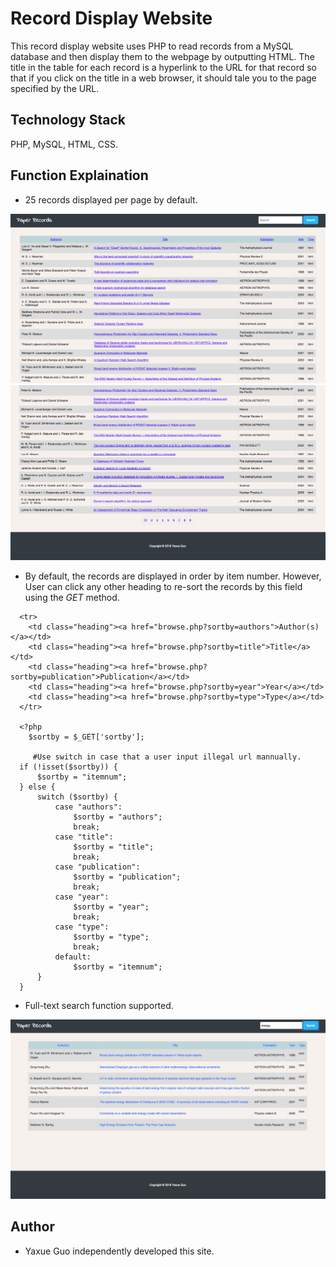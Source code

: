 # Record Display Website

This record display website uses PHP to read records from a MySQL database and then display them to the webpage by outputting HTML. The title in the table for each record is a hyperlink to the URL for that record so that if you click on the title in a web browser, it should tale you to the page specified by the URL.

## Technology Stack

PHP, MySQL, HTML, CSS.

## Function Explaination

  * 25 records displayed per page by default. 
  
  ![](screenshot/init_1.png)
  ![](screenshot/init_2.png)
  
  * By default, the records are displayed in order by item number. However, User can click any other heading to re-sort the records by this field using the *GET* method.
  
  ```
    <tr>
      <td class="heading"><a href="browse.php?sortby=authors">Author(s)</a></td>
      <td class="heading"><a href="browse.php?sortby=title">Title</a></td>
      <td class="heading"><a href="browse.php?sortby=publication">Publication</a></td>
      <td class="heading"><a href="browse.php?sortby=year">Year</a></td>
      <td class="heading"><a href="browse.php?sortby=type">Type</a></td>
    </tr>
    
    <?php
      $sortby = $_GET['sortby'];
      
       #Use switch in case that a user input illegal url mannually.
    if (!isset($sortby)) {
        $sortby = "itemnum";
    } else {
        switch ($sortby) {
            case "authors":
                $sortby = "authors";
                break;
            case "title":
                $sortby = "title";
                break;
            case "publication":
                $sortby = "publication";
                break;
            case "year":
                $sortby = "year";
                break;
            case "type":
                $sortby = "type";
                break;
            default:
                $sortby = "itemnum";
        }
    }
  ```
  
  * Full-text search function supported.
  
  ![](screenshot/search.png)
  
## Author

* Yaxue Guo independently developed this site.